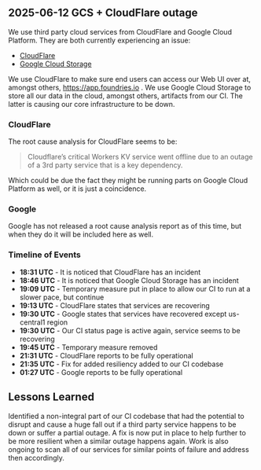 ## 2025-06-12 GCS + CloudFlare outage

We use third party cloud services from CloudFlare and Google Cloud Platform.
They are both currently experiencing an issue:

- [CloudFlare](https://www.cloudflarestatus.com/incidents/25r9t0vz99rp)
- [Google Cloud Storage](https://status.cloud.google.com/incidents/ow5i3PPK96RduMcb1SsW#9vdgstWovYPJoLaLXY3h)

We use CloudFlare to make sure end users can access our Web UI over at, amongst others, https://app.foundries.io .
We use Google Cloud Storage to store all our data in the cloud, amongst others, artifacts from our CI.
The latter is causing our core infrastructure to be down.

### CloudFlare

The root cause analysis for CloudFlare seems to be:

> Cloudflare’s critical Workers KV service went offline due to an outage of a 3rd party service that is a key dependency.

Which could be due the fact they might be running parts on Google Cloud Platform as well, or it is just a coincidence.

### Google

Google has not released a root cause analysis report as of this time, but when they do it will be included here as well.

### Timeline of Events

- **18:31 UTC** - It is noticed that CloudFlare has an incident
- **18:46 UTC** - It is noticed that Google Cloud Storage has an incident
- **19:09 UTC** - Temporary measure put in place to allow our CI to run at a slower pace, but continue
- **19:13 UTC** - CloudFlare states that services are recovering
- **19:30 UTC** - Google states that services have recovered except us-central1 region
- **19:30 UTC** - Our CI status page is active again, service seems to be recovering
- **19:45 UTC** - Temporary measure removed
- **21:31 UTC** - CloudFlare reports to be fully operational
- **21:35 UTC** - Fix for added resiliency added to our CI codebase
- **01:27 UTC** - Google reports to be fully operational

## Lessons Learned

Identified a non-integral part of our CI codebase that had the potential to disrupt and cause a huge fall out if a third party service happens to be down or suffer a partial outage.
A fix is now put in place to help further to be more resilient when a similar outage happens again. Work is also ongoing to scan all of our services for similar points of failure
and address then accordingly.
